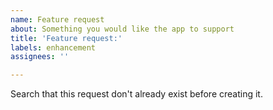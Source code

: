 ```yaml
---
name: Feature request
about: Something you would like the app to support
title: 'Feature request:'
labels: enhancement
assignees: ''

---
```


Search that this request don't already exist before creating it.
